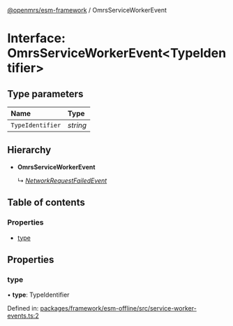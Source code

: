 [@openmrs/esm-framework](../API.md) / OmrsServiceWorkerEvent

# Interface: OmrsServiceWorkerEvent<TypeIdentifier\>

## Type parameters

| Name | Type |
| :------ | :------ |
| `TypeIdentifier` | *string* |

## Hierarchy

- **OmrsServiceWorkerEvent**

  ↳ [*NetworkRequestFailedEvent*](networkrequestfailedevent.md)

## Table of contents

### Properties

- [type](omrsserviceworkerevent.md#type)

## Properties

### type

• **type**: TypeIdentifier

Defined in: [packages/framework/esm-offline/src/service-worker-events.ts:2](https://github.com/openmrs/openmrs-esm-core/blob/master/packages/framework/esm-offline/src/service-worker-events.ts#L2)
